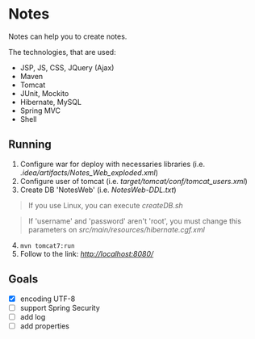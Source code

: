 # Notes
Notes can help you to create notes.

The technologies, that are used:
- JSP, JS, CSS, JQuery (Ajax)
- Maven
- Tomcat
- JUnit, Mockito
- Hibernate, MySQL
- Spring MVC
- Shell

## Running
1. Configure war for deploy with necessaries libraries (i.e. _.idea/artifacts/Notes_Web_exploded.xml_)
2. Configure user of tomcat (i.e. _target/tomcat/conf/tomcat_users.xml_)
3. Create DB 'NotesWeb' (i.e. _NotesWeb-DDL.txt_)
> If you use Linux, you can execute _createDB.sh_

> If 'username' and 'password' aren't 'root', you must change this parameters on _src/main/resources/hibernate.cgf.xml_
4. `mvn tomcat7:run`
5. Follow to the link: [_http://localhost:8080/_](http://localhost:8080")

## Goals
- [X] encoding UTF-8
- [ ] support Spring Security
- [ ] add log
- [ ] add properties